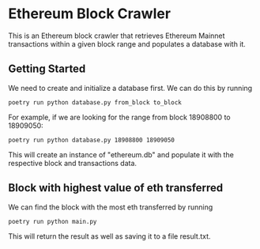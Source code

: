 # Ethereum Block Crawler
This is an Ethereum block crawler that retrieves Ethereum Mainnet transactions within a given block 
range and populates a database with it.


## Getting Started

We need to create and initialize a database first. We can do this by running
```
poetry run python database.py from_block to_block
```

For example, if we are looking for the range from block 18908800 to 18909050:
```
poetry run python database.py 18908800 18909050
```

This will create an instance of "ethereum.db" and populate it with the respective block and transactions data.


## Block with highest value of eth transferred

We can find the block with the most eth transferred by running

```
poetry run python main.py
```

This will return the result as well as saving it to a file result.txt.



